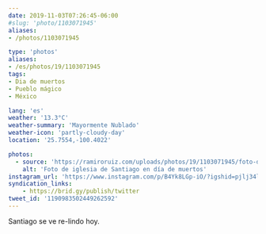 ```yaml
---
date: 2019-11-03T07:26:45-06:00
#slug: 'photo/1103071945'
aliases:
- /photos/1103071945

type: 'photos'
aliases:
- /es/photos/19/1103071945
tags:
- Dia de muertos
- Pueblo mágico
- México

lang: 'es'
weather: '13.3°C'
weather-summary: 'Mayormente Nublado'
weather-icon: 'partly-cloudy-day'
location: '25.7554,-100.4022'

photos:
  - source: 'https://ramiroruiz.com/uploads/photos/19/1103071945/foto-de-iglesia-de-santiago-en-día-de-muertos.jpeg'
    alt: 'Foto de iglesia de Santiago en día de muertos'
instagram_url: 'https://www.instagram.com/p/B4Yk8LGp-iO/?igshid=pjlj34lvusvn'
syndication_links:
    - https://brid.gy/publish/twitter
tweet_id: '1190983502449262592'
---
```

Santiago se ve re-lindo hoy.
